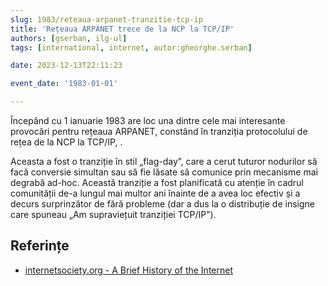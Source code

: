 ```yaml
---
slug: 1983/reteaua-arpanet-tranzitie-tcp-ip
title: 'Rețeaua ARPANET trece de la NCP la TCP/IP'
authors: [gserban, ilg-ul]
tags: [international, internet, autor:gheorghe.serban]

date: 2023-12-13T22:11:23

event_date: '1983-01-01'

---
```


Începând cu 1 ianuarie 1983 are loc
una dintre cele mai interesante provocări pentru rețeaua ARPANET,
constând în tranziția protocolului
de rețea de la NCP la TCP/IP, .

<!-- truncate -->

Aceasta a fost o tranziție în stil „flag-day”, care a cerut tuturor
nodurilor să facă conversie simultan sau să fie lăsate să comunice
prin mecanisme mai degrabă ad-hoc. Această tranziție a fost
planificată cu atenție în cadrul comunității de-a lungul mai
multor ani înainte de a avea loc efectiv și a decurs surprinzător
de fără probleme (dar a dus la o distribuție de insigne care
spuneau „Am supraviețuit tranziției TCP/IP”).

## Referințe

- [internetsociety.org - A Brief History of the Internet](https://www.internetsociety.org/internet/history-internet/brief-history-internet/)
